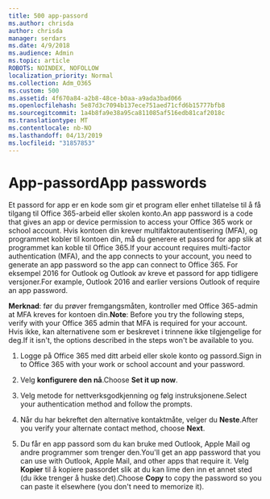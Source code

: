 ```yaml
---
title: 500 app-passord
ms.author: chrisda
author: chrisda
manager: serdars
ms.date: 4/9/2018
ms.audience: Admin
ms.topic: article
ROBOTS: NOINDEX, NOFOLLOW
localization_priority: Normal
ms.collection: Adm_O365
ms.custom: 500
ms.assetid: 4f670a84-a2b8-48ce-b0aa-a9ada3bad066
ms.openlocfilehash: 5e87d3c7094b137ece751aed71cfd6b15777bfb8
ms.sourcegitcommit: 1a4b8fa9e38a95ca811085af516edb81caf2018c
ms.translationtype: MT
ms.contentlocale: nb-NO
ms.lasthandoff: 04/13/2019
ms.locfileid: "31857853"
---
```

# <a name="app-passwords"></a><span data-ttu-id="30afc-102">App-passord</span><span class="sxs-lookup"><span data-stu-id="30afc-102">App passwords</span></span>

<span data-ttu-id="30afc-103">Et passord for app er en kode som gir et program eller enhet tillatelse til å få tilgang til Office 365-arbeid eller skolen konto.</span><span class="sxs-lookup"><span data-stu-id="30afc-103">An app password is a code that gives an app or device permission to access your Office 365 work or school account.</span></span> <span data-ttu-id="30afc-104">Hvis kontoen din krever multifaktorautentisering (MFA), og programmet kobler til kontoen din, må du generere et passord for app slik at programmet kan koble til Office 365.</span><span class="sxs-lookup"><span data-stu-id="30afc-104">If your account requires multi-factor authentication (MFA), and the app connects to your account, you need to generate an app password so the app can connect to Office 365.</span></span> <span data-ttu-id="30afc-105">For eksempel 2016 for Outlook og Outlook av kreve et passord for app tidligere versjoner.</span><span class="sxs-lookup"><span data-stu-id="30afc-105">For example, Outlook 2016 and earlier versions Outlook of require an app password.</span></span>

 <span data-ttu-id="30afc-106">**Merknad**: før du prøver fremgangsmåten, kontroller med Office 365-admin at MFA kreves for kontoen din.</span><span class="sxs-lookup"><span data-stu-id="30afc-106">**Note**: Before you try the following steps, verify with your Office 365 admin that MFA is required for your account.</span></span> <span data-ttu-id="30afc-107">Hvis ikke, kan alternativene som er beskrevet i trinnene ikke tilgjengelige for deg.</span><span class="sxs-lookup"><span data-stu-id="30afc-107">If it isn't, the options described in the steps won't be available to you.</span></span>

1. <span data-ttu-id="30afc-108">Logge på Office 365 med ditt arbeid eller skole konto og passord.</span><span class="sxs-lookup"><span data-stu-id="30afc-108">Sign in to Office 365 with your work or school account and your password.</span></span>

2. <span data-ttu-id="30afc-109">Velg **konfigurere den nå**.</span><span class="sxs-lookup"><span data-stu-id="30afc-109">Choose **Set it up now**.</span></span>

3. <span data-ttu-id="30afc-110">Velg metode for nettverksgodkjenning og følg instruksjonene.</span><span class="sxs-lookup"><span data-stu-id="30afc-110">Select your authentication method and follow the prompts.</span></span>

4. <span data-ttu-id="30afc-111">Når du har bekreftet den alternative kontaktmåte, velger du **Neste**.</span><span class="sxs-lookup"><span data-stu-id="30afc-111">After you verify your alternate contact method, choose **Next**.</span></span>

5. <span data-ttu-id="30afc-112">Du får en app passord som du kan bruke med Outlook, Apple Mail og andre programmer som trenger den.</span><span class="sxs-lookup"><span data-stu-id="30afc-112">You'll get an app password that you can use with Outlook, Apple Mail, and other apps that require it.</span></span> <span data-ttu-id="30afc-113">Velg **Kopier** til å kopiere passordet slik at du kan lime den inn et annet sted (du ikke trenger å huske det).</span><span class="sxs-lookup"><span data-stu-id="30afc-113">Choose **Copy** to copy the password so you can paste it elsewhere (you don't need to memorize it).</span></span>
